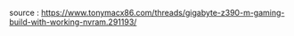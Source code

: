 source : https://www.tonymacx86.com/threads/gigabyte-z390-m-gaming-build-with-working-nvram.291193/
